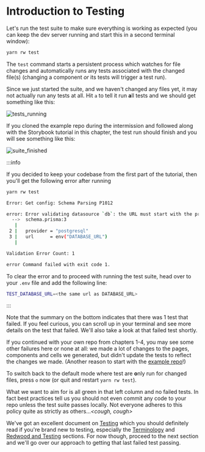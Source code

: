 # Introduction to Testing

Let's run the test suite to make sure everything is working as expected (you can keep the dev server running and start this in a second terminal window):

```bash
yarn rw test
```

The `test` command starts a persistent process which watches for file changes and automatically runs any tests associated with the changed file(s) (changing a component *or* its tests will trigger a test run).

Since we just started the suite, and we haven't changed any files yet, it may not actually run any tests at all. Hit `a` to tell it run **a**ll tests and we should get something like this:

![tests_running](https://user-images.githubusercontent.com/46945607/165376937-89ed9254-0d8e-4945-a0d9-17178764a4b0.png)

If you cloned the example repo during the intermission and followed along with the Storybook tutorial in this chapter, the test run should finish and you will see something like this:

![suite_finished](https://user-images.githubusercontent.com/46945607/165378519-2859dd0d-d46a-448f-a62e-0b8f91c55a87.png)

:::info

If you decided to keep your codebase from the first part of the tutorial, then you'll get the following error after running

```bash
yarn rw test

Error: Get config: Schema Parsing P1012

error: Error validating datasource `db`: the URL must start with the protocol `postgresql://` or `postgres://`.
  -->  schema.prisma:3
   |
 2 |   provider = "postgresql"
 3 |   url      = env("DATABASE_URL")
   |

Validation Error Count: 1

error Command failed with exit code 1.
```

To clear the error and to proceed with running the test suite, head over to your `.env` file and add the following line:

```bash
TEST_DATABASE_URL=<the same url as DATABASE_URL>
```

:::

Note that the summary on the bottom indicates that there was 1 test that failed. If you feel curious, you can scroll up in your terminal and see more details on the test that failed. We'll also take a look at that failed test shortly.

If you continued with your own repo from chapters 1-4, you may see some other failures here or none at all: we made a lot of changes to the pages, components and cells we generated, but didn't update the tests to reflect the changes we made. (Another reason to start with the [example repo](../intermission.md#using-the-example-repo-recommended)!)

To switch back to the default mode where test are **o**nly run for changed files, press `o` now (or quit and restart `yarn rw test`).

What we want to aim for is all green in that left column and no failed tests. In fact best practices tell us you should not even commit any code to your repo unless the test suite passes locally. Not everyone adheres to this policy quite as strictly as others...*&lt;cough, cough&gt;*

We've got an excellent document on [Testing](../../testing.md) which you should definitely read if you're brand new to testing, especially the [Terminology](../../testing.md#terminology) and [Redwood and Testing](../../testing.md#redwood-and-testing) sections. For now though, proceed to the next section and we'll go over our approach to getting that last failed test passing.
